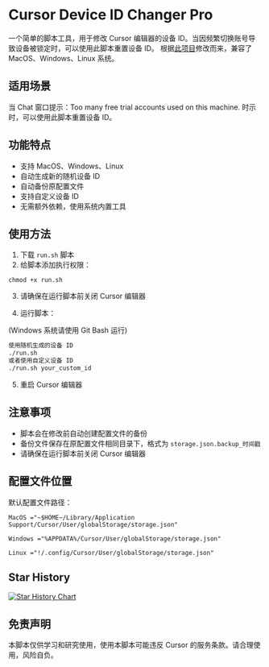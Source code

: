 # Cursor Device ID Changer Pro

一个简单的脚本工具，用于修改 Cursor 编辑器的设备 ID。当因频繁切换账号导致设备被锁定时，可以使用此脚本重置设备 ID。
根据[此项目](https://github.com/fly8888/cursor_machine_id)修改而来，兼容了 MacOS、Windows、Linux 系统。

## 适用场景

当 Chat 窗口提示：Too many free trial accounts used on this machine. 时示时，可以使用此脚本重置设备 ID。

## 功能特点

- 支持 MacOS、Windows、Linux
- 自动生成新的随机设备 ID
- 自动备份原配置文件
- 支持自定义设备 ID
- 无需额外依赖，使用系统内置工具

## 使用方法

1. 下载 `run.sh` 脚本
2. 给脚本添加执行权限：

```base
chmod +x run.sh
```

3. 请确保在运行脚本前关闭 Cursor 编辑器

4. 运行脚本：

(Windows 系统请使用 Git Bash 运行)

```bash
使用随机生成的设备 ID
./run.sh
或者使用自定义设备 ID
./run.sh your_custom_id
```

5. 重启 Cursor 编辑器

## 注意事项

- 脚本会在修改前自动创建配置文件的备份
- 备份文件保存在原配置文件相同目录下，格式为 `storage.json.backup_时间戳`
- 请确保在运行脚本前关闭 Cursor 编辑器

## 配置文件位置

默认配置文件路径：

```
MacOS ="~$HOME~/Library/Application Support/Cursor/User/globalStorage/storage.json"

Windows ="%APPDATA%/Cursor/User/globalStorage/storage.json"

Linux ="!/.config/Cursor/User/globalStorage/storage.json"
```

## Star History

[![Star History Chart](https://api.star-history.com/svg?repos=Michael-py001/cursorMachineChange&type=Date)](https://star-history.com/#Michael-py001/cursorMachineChange&Date)

## 免责声明

本脚本仅供学习和研究使用，使用本脚本可能违反 Cursor 的服务条款。请合理使用，风险自负。
